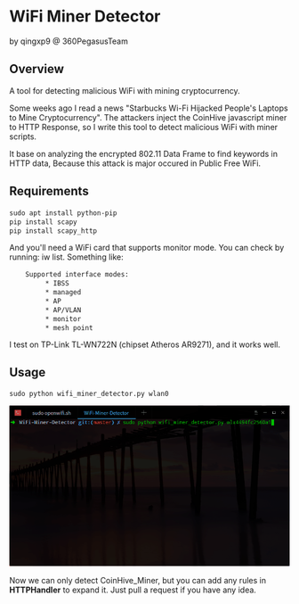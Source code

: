 # WiFi Miner Detector
by qingxp9 @ 360PegasusTeam

## Overview
A tool for detecting malicious WiFi with mining cryptocurrency.

Some weeks ago I read a news "Starbucks Wi-Fi Hijacked People's Laptops to Mine Cryptocurrency". The attackers inject the CoinHive javascript miner to HTTP Response, so I write this tool to detect malicious WiFi with miner scripts. 

It base on analyzing the encrypted 802.11 Data Frame to find keywords in HTTP data, Because this attack is major occured in Public Free WiFi.

## Requirements
```
sudo apt install python-pip
pip install scapy
pip install scapy_http
```

And you'll need a WiFi card that supports monitor mode. You can check by running: iw list. Something like:

```
	Supported interface modes:
		 * IBSS
		 * managed
		 * AP
		 * AP/VLAN
		 * monitor
		 * mesh point
```

I test on TP-Link TL-WN722N (chipset Atheros AR9271), and it works well.

## Usage
```
sudo python wifi_miner_detector.py wlan0
```

![demo](https://github.com/360PegasusTeam/WiFi-Miner-Detector/blob/master/demo.gif)

Now we can only detect CoinHive_Miner, but you can add any rules in **HTTPHandler** to expand it. Just pull a request if you have any idea. 

